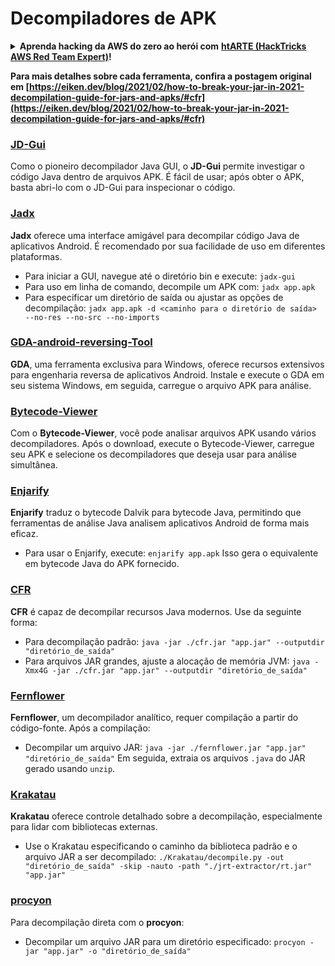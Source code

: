 # Decompiladores de APK

<details>

<summary><strong>Aprenda hacking da AWS do zero ao herói com</strong> <a href="https://training.hacktricks.xyz/courses/arte"><strong>htARTE (HackTricks AWS Red Team Expert)</strong></a><strong>!</strong></summary>

Outras maneiras de apoiar o HackTricks:

* Se você deseja ver sua **empresa anunciada no HackTricks** ou **baixar o HackTricks em PDF**, verifique os [**PLANOS DE ASSINATURA**](https://github.com/sponsors/carlospolop)!
* Adquira o [**swag oficial PEASS & HackTricks**](https://peass.creator-spring.com)
* Descubra [**A Família PEASS**](https://opensea.io/collection/the-peass-family), nossa coleção exclusiva de [**NFTs**](https://opensea.io/collection/the-peass-family)
* **Junte-se ao** 💬 [**grupo Discord**](https://discord.gg/hRep4RUj7f) ou ao [**grupo telegram**](https://t.me/peass) ou **siga-me** no **Twitter** 🐦 [**@carlospolopm**](https://twitter.com/carlospolopm)**.**
* **Compartilhe seus truques de hacking enviando PRs para os** [**HackTricks**](https://github.com/carlospolop/hacktricks) e [**HackTricks Cloud**](https://github.com/carlospolop/hacktricks-cloud) repositórios do github.

</details>

**Para mais detalhes sobre cada ferramenta, confira a postagem original em [https://eiken.dev/blog/2021/02/how-to-break-your-jar-in-2021-decompilation-guide-for-jars-and-apks/#cfr](https://eiken.dev/blog/2021/02/how-to-break-your-jar-in-2021-decompilation-guide-for-jars-and-apks/#cfr)**


### [JD-Gui](https://github.com/java-decompiler/jd-gui)

Como o pioneiro decompilador Java GUI, o **JD-Gui** permite investigar o código Java dentro de arquivos APK. É fácil de usar; após obter o APK, basta abri-lo com o JD-Gui para inspecionar o código.

### [Jadx](https://github.com/skylot/jadx)

**Jadx** oferece uma interface amigável para decompilar código Java de aplicativos Android. É recomendado por sua facilidade de uso em diferentes plataformas.

- Para iniciar a GUI, navegue até o diretório bin e execute: `jadx-gui`
- Para uso em linha de comando, decompile um APK com: `jadx app.apk`
- Para especificar um diretório de saída ou ajustar as opções de decompilação: `jadx app.apk -d <caminho para o diretório de saída> --no-res --no-src --no-imports`

### [GDA-android-reversing-Tool](https://github.com/charles2gan/GDA-android-reversing-Tool)

**GDA**, uma ferramenta exclusiva para Windows, oferece recursos extensivos para engenharia reversa de aplicativos Android. Instale e execute o GDA em seu sistema Windows, em seguida, carregue o arquivo APK para análise.

### [Bytecode-Viewer](https://github.com/Konloch/bytecode-viewer/releases)

Com o **Bytecode-Viewer**, você pode analisar arquivos APK usando vários decompiladores. Após o download, execute o Bytecode-Viewer, carregue seu APK e selecione os decompiladores que deseja usar para análise simultânea.

### [Enjarify](https://github.com/Storyyeller/enjarify)

**Enjarify** traduz o bytecode Dalvik para bytecode Java, permitindo que ferramentas de análise Java analisem aplicativos Android de forma mais eficaz.

- Para usar o Enjarify, execute: `enjarify app.apk`
Isso gera o equivalente em bytecode Java do APK fornecido.

### [CFR](https://github.com/leibnitz27/cfr)

**CFR** é capaz de decompilar recursos Java modernos. Use da seguinte forma:

- Para decompilação padrão: `java -jar ./cfr.jar "app.jar" --outputdir "diretório_de_saída"`
- Para arquivos JAR grandes, ajuste a alocação de memória JVM: `java -Xmx4G -jar ./cfr.jar "app.jar" --outputdir "diretório_de_saída"`

### [Fernflower](https://github.com/JetBrains/intellij-community/tree/master/plugins/java-decompiler/engine)

**Fernflower**, um decompilador analítico, requer compilação a partir do código-fonte. Após a compilação:

- Decompilar um arquivo JAR: `java -jar ./fernflower.jar "app.jar" "diretório_de_saída"`
Em seguida, extraia os arquivos `.java` do JAR gerado usando `unzip`.

### [Krakatau](https://github.com/Storyyeller/Krakatau)

**Krakatau** oferece controle detalhado sobre a decompilação, especialmente para lidar com bibliotecas externas.

- Use o Krakatau especificando o caminho da biblioteca padrão e o arquivo JAR a ser decompilado: `./Krakatau/decompile.py -out "diretório_de_saída" -skip -nauto -path "./jrt-extractor/rt.jar" "app.jar"`

### [procyon](https://github.com/mstrobel/procyon)

Para decompilação direta com o **procyon**:

- Decompilar um arquivo JAR para um diretório especificado: `procyon -jar "app.jar" -o "diretório_de_saída"`
